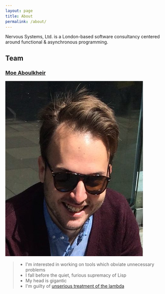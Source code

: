 ```yaml
---
layout: page
title: About
permalink: /about/
---
```


Nervous Systems, Ltd. is a London-based software consultancy centered around
functional & asynchronous programming.

## Team

### [Moe Aboulkheir](/static/MoeAboulkheir.pdf)

![inline-photo](/images/head.jpg)

<blockquote class="quote">
<p>
<ul>
<li>I'm interested in working on tools which obviate unnecessary problems</li>
<li>I fall before the quiet, furious supremacy of Lisp</li>
<li>My head is gigantic</li>
<li>I'm guilty of <a href="http://xahlee.info/UnixResource_dir/lambda_logo.html">unserious treatment of the lambda</a></li>
</ul>
</p></blockquote>


